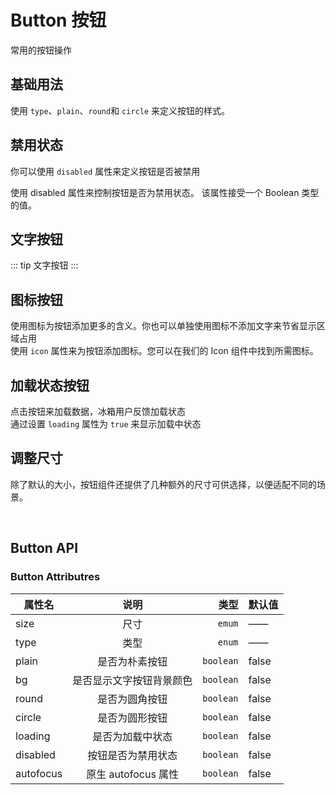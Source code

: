 # Button 按钮

常用的按钮操作

## 基础用法

使用 `type`、`plain`、`round`和 `circle` 来定义按钮的样式。

<preview path="./basic.vue" title="基础用法" description="使用 type、plain、round 和 circle 来定义按钮的样式。"></preview>

## 禁用状态

你可以使用 `disabled` 属性来定义按钮是否被禁用

<p text="sm">使用 disabled 属性来控制按钮是否为禁用状态。 该属性接受一个 Boolean 类型的值。</p>

<preview path="./disabled.vue" title="禁用状态" description="你可以使用 disabled 属性来定义按钮是否被禁用"></preview>

## 文字按钮

::: tip
文字按钮
:::

<preview path="./textButton.vue" title="文字按钮" description="你可以使用 text 属性来定义按钮是否为文字按钮"></preview>

## 图标按钮

使用图标为按钮添加更多的含义。你也可以单独使用图标不添加文字来节省显示区域占用  
使用 `icon` 属性来为按钮添加图标。您可以在我们的 Icon 组件中找到所需图标。

<preview path="./icon.vue" title="文字按钮" description="你可以使用 icon 属性来定义按钮是否为文字按钮"></preview>

## 加载状态按钮

点击按钮来加载数据，冰箱用户反馈加载状态  
通过设置 `loading` 属性为 `true` 来显示加载中状态

<preview path="./loading.vue" title="文字按钮" description="你可以使用 icon 属性来定义按钮是否为文字按钮"></preview>

## 调整尺寸

除了默认的大小，按钮组件还提供了几种额外的尺寸可供选择，以便适配不同的场景。

<preview path="./size.vue" title="文字按钮" description="你可以使用 icon 属性来定义按钮是否为文字按钮"></preview>

<br/>

## Button API

### Button Attributres

| 属性名    |           说明           |      类型 | 默认值 |
| --------- | :----------------------: | --------: | ------ |
| size      |           尺寸           |    `emum` | ——     |
| type      |           类型           |    `enum` | ——     |
| plain     |      是否为朴素按钮      | `boolean` | false  |
| bg        | 是否显示文字按钮背景颜色 | `boolean` | false  |
| round     |      是否为圆角按钮      | `boolean` | false  |
| circle    |      是否为圆形按钮      | `boolean` | false  |
| loading   |     是否为加载中状态     | `boolean` | false  |
| disabled  |    按钮是否为禁用状态    | `boolean` | false  |
| autofocus |   原生 autofocus 属性    | `boolean` | false  |

